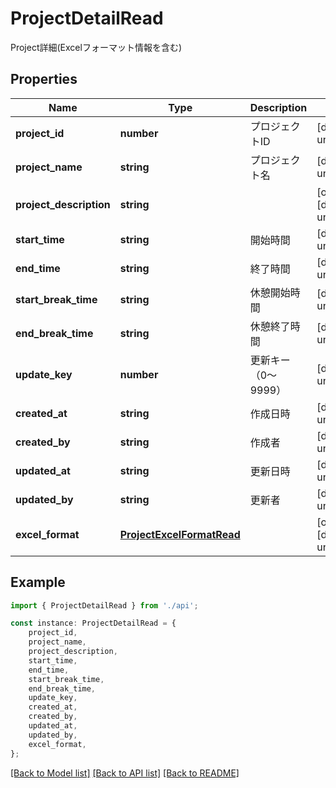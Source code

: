 # ProjectDetailRead

Project詳細(Excelフォーマット情報を含む)

## Properties

Name | Type | Description | Notes
------------ | ------------- | ------------- | -------------
**project_id** | **number** | プロジェクトID | [default to undefined]
**project_name** | **string** | プロジェクト名 | [default to undefined]
**project_description** | **string** |  | [optional] [default to undefined]
**start_time** | **string** | 開始時間 | [default to undefined]
**end_time** | **string** | 終了時間 | [default to undefined]
**start_break_time** | **string** | 休憩開始時間 | [default to undefined]
**end_break_time** | **string** | 休憩終了時間 | [default to undefined]
**update_key** | **number** | 更新キー（0〜9999） | [default to undefined]
**created_at** | **string** | 作成日時 | [default to undefined]
**created_by** | **string** | 作成者 | [default to undefined]
**updated_at** | **string** | 更新日時 | [default to undefined]
**updated_by** | **string** | 更新者 | [default to undefined]
**excel_format** | [**ProjectExcelFormatRead**](ProjectExcelFormatRead.md) |  | [optional] [default to undefined]

## Example

```typescript
import { ProjectDetailRead } from './api';

const instance: ProjectDetailRead = {
    project_id,
    project_name,
    project_description,
    start_time,
    end_time,
    start_break_time,
    end_break_time,
    update_key,
    created_at,
    created_by,
    updated_at,
    updated_by,
    excel_format,
};
```

[[Back to Model list]](../README.md#documentation-for-models) [[Back to API list]](../README.md#documentation-for-api-endpoints) [[Back to README]](../README.md)
